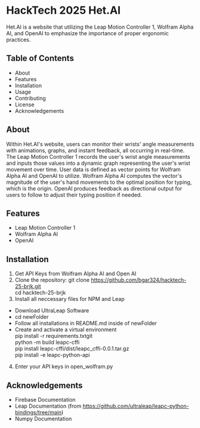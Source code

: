 # HackTech 2025 Het.AI
Het.AI is a website that utilizing the Leap Motion Controller 1, Wolfram Alpha AI, and OpenAI to emphasize the importance of proper ergonomic practices. 

## Table of Contents
* About
* Features
* Installation
* Usage
* Contributing
* License
* Acknowledgements

## About
Within Het.AI's website, users can monitor their wrists' angle measurements with animations, graphs, and instant feedback, all occurring in real-time. The Leap Motion Controller 1 records the user's wrist angle measurements and inputs those values into a dynamic graph representing the user's wrist movement over time. User data is defined as vector points for Wolfram Alpha AI and OpenAI to utilize. Wolfram Alpha AI computes the vector's magnitude of the user's hand movements to the optimal position for typing, which is the origin. OpenAI produces feedback as directional output for users to follow to adjust their typing position if needed. 

## Features
* Leap Motion Controller 1
* Wolfram Alpha AI
* OpenAI

## Installation
1. Get API Keys from Wolfram Alpha AI and Open AI
2. Clone the repository: <bn>
git clone https://github.com/bgar324/hacktech-25-brjk.git <br>
cd hacktech-25-brjk
3. Install all neccessary files for NPM and Leap
* Download UltraLeap Software <br>
* cd newFolder
* Follow all installations in README.md inside of newFolder
* Create and activate a virtual environment <br>
pip install -r requirements.txtgit <br>
python -m build leapc-cffi <br>
pip install leapc-cffi/dist/leapc_cffi-0.0.1.tar.gz <br>
pip install -e leapc-python-api <br>
4. Enter your API keys in open_wolfram.py

## Acknowledgements 
* Firebase Documentation
* Leap Documentation (from https://github.com/ultraleap/leapc-python-bindings/tree/main)
* Numpy Documentation
